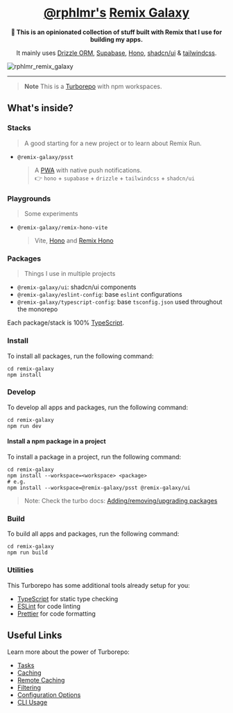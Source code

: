 <div align="center">
  <h1 align="center"><a href="https://twitter.com/rphlmr" >@rphlmr's</a> <a href="https://remix.run">Remix Galaxy</a></h1>
  <strong align="center">
    👋 This is an opinionated collection of stuff built with Remix that I use for building my apps.
  </strong>
  <p>
   It mainly uses <a href="https://orm.drizzle.team">Drizzle ORM</a>, <a href="https://supabase.com">Supabase</a>, <a href="https://hono.dev/">Hono</a>, <a href="https://ui.shadcn.com/">shadcn/ui</a> & <a href="https://tailwindcss.com/">tailwindcss</a>.
  </p>
</div>

![rphlmr_remix_galaxy](https://github.com/rphlmr/supa-fly-stack/assets/20722140/06a0310e-f97b-4cd9-9eaa-e380c4d184bf)

---

> **Note**
> This is a [Turborepo](https://turbo.build/repo) with npm workspaces.

## What's inside?

### Stacks

> A good starting for a new project or to learn about Remix Run.

- `@remix-galaxy/psst`
  > A [PWA](https://github.com/remix-pwa/monorepo) with native push notifications.
  > <br />
  > 👉 `hono` + `supabase` + `drizzle` + `tailwindcss` + `shadcn/ui`

### Playgrounds

> Some experiments

- `@remix-galaxy/remix-hono-vite`
  > Vite, [Hono](https://hono.dev) and [Remix Hono](https://github.com/sergiodxa/remix-hono)

### Packages

> Things I use in multiple projects

- `@remix-galaxy/ui`: shadcn/ui components
- `@remix-galaxy/eslint-config`: base `eslint` configurations
- `@remix-galaxy/typescript-config`: base `tsconfig.json` used throughout the monorepo

Each package/stack is 100% [TypeScript](https://www.typescriptlang.org/).

### Install

To install all packages, run the following command:

```
cd remix-galaxy
npm install
```

### Develop

To develop all apps and packages, run the following command:

```
cd remix-galaxy
npm run dev
```

#### Install a npm package in a project

To install a package in a project, run the following command:

```
cd remix-galaxy
npm install --workspace=<workspace> <package>
# e.g.
npm install --workspace=@remix-galaxy/psst @remix-galaxy/ui
```

> Note: Check the turbo docs: [Adding/removing/upgrading packages](https://turbo.build/repo/docs/handbook/package-installation#addingremovingupgrading-packages)

### Build

To build all apps and packages, run the following command:

```
cd remix-galaxy
npm run build
```

### Utilities

This Turborepo has some additional tools already setup for you:

- [TypeScript](https://www.typescriptlang.org/) for static type checking
- [ESLint](https://eslint.org/) for code linting
- [Prettier](https://prettier.io) for code formatting

## Useful Links

Learn more about the power of Turborepo:

- [Tasks](https://turbo.build/repo/docs/core-concepts/monorepos/running-tasks)
- [Caching](https://turbo.build/repo/docs/core-concepts/caching)
- [Remote Caching](https://turbo.build/repo/docs/core-concepts/remote-caching)
- [Filtering](https://turbo.build/repo/docs/core-concepts/monorepos/filtering)
- [Configuration Options](https://turbo.build/repo/docs/reference/configuration)
- [CLI Usage](https://turbo.build/repo/docs/reference/command-line-reference)
